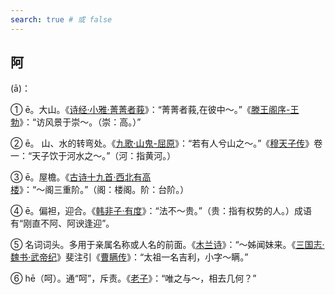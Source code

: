 ```yaml
---
search: true # 或 false
---
```


## 阿

(ā)：

➀ ē。大山。《[诗经·小雅·菁菁者莪](../../example/诗经/诗经·小雅·菁菁者莪)》：“菁菁者莪,在彼中～。”《[滕王阁序-王勃](../../example/王勃/滕王阁序)》：“访风景于崇～。（崇：高。）”


➁ ē。 山、水的转弯处。《[九歌·山鬼-屈原](../../example/屈原/九歌%20·%20山鬼.md)》：“若有人兮山之～。”《[穆天子传](../../example/西周/穆天子传.md)》卷一：“天子饮于河水之～。”（河：指黄河。）


➂ ē。屋檐。《[古诗十九首·西北有高楼](../../example//古诗十九首/西北有高楼.md)》：“～阁三重阶。”（阁：楼阁。阶：台阶。）

➃ ē。偏袒，迎合。《[韩非子·有度](../../example/韩非/韩非子·有度.md)》：“法不～贵。”（贵：指有权势的人。）成语有“刚直不阿、阿谀逢迎”。

➄ 名词词头。多用于亲属名称或人名的前面。《[木兰诗](../../example/南北朝·民歌/木兰诗.md)》：“～姊闻妹来。《[三国志·魏书·武帝纪](https://baike.baidu.com/item/%E4%B8%89%E5%9B%BD%E5%BF%97%C2%B7%E9%AD%8F%E4%B9%A6%C2%B7%E6%AD%A6%E5%B8%9D%E7%BA%AA/14697473)》斐注引《[曹瞒传](https://baike.baidu.com/item/%E6%9B%B9%E7%9E%92%E4%BC%A0/4856624?fr=aladdin)》：“太祖一名吉利，小字～瞒。”

➅ hē（呵）。通“呵”，斥责。《[老子](https://baike.baidu.com/item/%E8%80%81%E5%AD%90/5448?fr=aladdin)》：“唯之与～，相去几何？”


